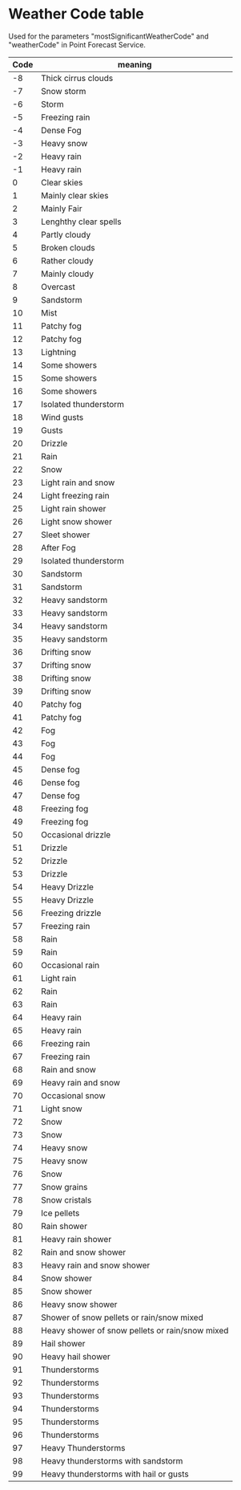 
Weather Code table 
===================

Used for the parameters "mostSignificantWeatherCode" and "weatherCode" in Point Forecast Service.

Code | meaning
-|-
-8	|	Thick cirrus clouds
-7	|	Snow storm
-6	|	Storm
-5	|	Freezing rain
-4	|	Dense Fog
-3	|	Heavy snow
-2	|	Heavy rain
-1	|	Heavy rain
0	|	Clear skies
1	|	Mainly clear skies
2	|	Mainly Fair
3	|	Lenghthy clear spells
4	|	Partly cloudy
5	|	Broken clouds
6	|	Rather cloudy
7	|	Mainly cloudy
8	|	Overcast
9	|	Sandstorm
10	|	Mist
11	|	Patchy fog
12	|	Patchy fog
13	|	Lightning
14	|	Some showers
15	|	Some showers
16	|	Some showers
17	|	Isolated thunderstorm
18	|	Wind gusts
19	|	Gusts
20	|	Drizzle
21	|	Rain
22	|	Snow
23	|	Light rain and snow
24	|	Light freezing rain
25	|	Light rain shower
26	|	Light snow shower
27	|	Sleet shower
28	|	After Fog
29	|	Isolated thunderstorm
30	|	Sandstorm
31	|	Sandstorm
32	|	Heavy sandstorm
33	|	Heavy sandstorm
34	|	Heavy sandstorm
35	|	Heavy sandstorm
36	|	Drifting snow
37	|	Drifting snow
38	|	Drifting snow
39	|	Drifting snow
40	|	Patchy fog
41	|	Patchy fog
42	|	Fog
43	|	Fog
44	|	Fog
45	|	Dense fog
46	|	Dense fog
47	|	Dense fog
48	|	Freezing fog
49	|	Freezing fog
50	|	Occasional drizzle
51	|	Drizzle
52	|	Drizzle
53	|	Drizzle
54	|	Heavy Drizzle
55	|	Heavy Drizzle
56	|	Freezing drizzle
57	|	Freezing rain
58	|	Rain
59	|	Rain
60	|	Occasional rain
61	|	Light rain
62	|	Rain
63	|	Rain
64	|	Heavy rain
65	|	Heavy rain
66	|	Freezing rain
67	|	Freezing rain
68	|	Rain and snow
69	|	Heavy rain and snow
70	|	Occasional snow
71	|	Light snow
72	|	Snow
73	|	Snow
74	|	Heavy snow
75	|	Heavy snow
76	|	Snow
77	|	Snow grains
78	|	Snow cristals
79	|	Ice pellets
80	|	Rain shower
81	|	Heavy rain shower
82	|	Rain and snow shower
83	|	Heavy rain and snow shower
84	|	Snow shower
85	|	Snow shower
86	|	Heavy snow shower
87	|	Shower of snow pellets or rain/snow mixed 
88	|	Heavy shower of snow pellets or rain/snow mixed 
89	|	Hail shower
90	|	Heavy hail shower
91	|	Thunderstorms
92	|	Thunderstorms
93	|	Thunderstorms
94	|	Thunderstorms
95	|	Thunderstorms
96	|	Thunderstorms
97	|	Heavy Thunderstorms
98	|	Heavy thunderstorms with sandstorm
99	|	Heavy thunderstorms with hail or gusts
